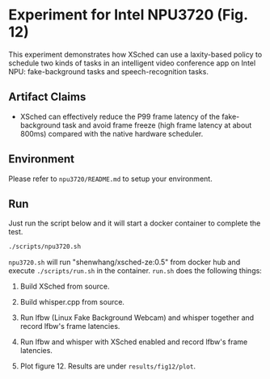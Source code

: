 # Experiment for Intel NPU3720 (Fig. 12)

This experiment demonstrates how XSched can use a laxity-based policy to schedule two kinds of tasks in an intelligent video conference app on Intel NPU: fake-background tasks and speech-recognition tasks.



## Artifact Claims

- XSched can effectively reduce the P99 frame latency of the fake-background task and avoid frame freeze (high frame latency at about 800ms) compared with the native hardware scheduler.

  


## Environment

Please refer to `npu3720/README.md` to setup your environment.



## Run

Just run the script below and it will start a docker container to complete the test.

```bash
./scripts/npu3720.sh
```

`npu3720.sh` will run "shenwhang/xsched-ze:0.5" from docker hub and execute `./scripts/run.sh` in the container. `run.sh` does the following things:

1. Build XSched from source.

2. Build whisper.cpp from source.

3. Run lfbw (Linux Fake Background Webcam) and whisper together and record lfbw's frame latencies.

4. Run lfbw and whisper with XSched enabled and record lfbw's frame latencies.

5. Plot figure 12. Results are under `results/fig12/plot`.

   